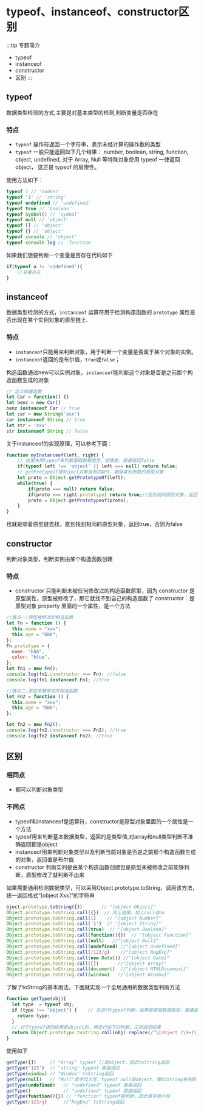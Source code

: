 # typeof、instanceof、constructor区别
:::tip 专题简介
- typeof
- instanceof
- constructor 
- 区别
:::
## typeof
数据类型检测的方式,主要是对基本类型的检测,判断变量是否存在
### 特点
- `typeof` 操作符返回一个字符串，表示未经计算的操作数的类型
- `typeof` 一般只能返回如下几个结果： number, boolean, string, function, object, undefined,
对于 Array, Null 等特殊对象使用 typeof 一律返回 object， 这正是 typeof 的局限性。

使用方法如下：
```js
typeof 1 // 'number'
typeof '1' // 'string'
typeof undefined // 'undefined'
typeof true // 'boolean'
typeof Symbol() // 'symbol'
typeof null // 'object'
typeof [] // 'object'
typeof {} // 'object'
typeof console // 'object'
typeof console.log // 'function'
```
如果我们想要判断一个变量是否存在代码如下
```js
if(typeof a != 'undefined'){
    //变量存在
}
```

## instanceof
数据类型检测的方式，`instanceof` 运算符用于检测构造函数的 `prototype` 属性是否出现在某个实例对象的原型链上.
### 特点
- `instanceof`只能用来判断对象，用于判断一个变量是否属于某个对象的实例。
- `instanceof`返回的是布尔值，`true`或`false`；

构造函数通过new可以实例对象，`instanceof`能判断这个对象是否是之前那个构造函数生成的对象
```js
// 定义构建函数
let Car = function() {}
let benz = new Car()
benz instanceof Car // true
let car = new String('xxx')
car instanceof String // true
let str = 'xxx'
str instanceof String // false
```
关于instanceof的实现原理，可以参考下面：
```js
function myInstanceof(left, right) {
    // 这里先用typeof来判断基础数据类型，如果是，直接返回false
    if(typeof left !== 'object' || left === null) return false;
    // getProtypeOf是Object对象自带的API，能够拿到参数的原型对象
    let proto = Object.getPrototypeOf(left);
    while(true) {                  
        if(proto === null) return false;
        if(proto === right.prototype) return true;//找到相同原型对象，返回true
        proto = Object.getPrototypeof(proto);
    }
}
```
也就是顺着原型链去找，直到找到相同的原型对象，返回true，否则为false

## constructor
判断对象类型，判断实例由某个构造函数创建
### 特点
- constructor 只能判断未被任何修改过的构造函数原型，因为 constructor 是原型属性，原型被修改了，那它就找不到自己的构造函数了 constructor：是原型对象 property 里面的一个属性，是一个方法

```js
//情况一:原型被修改的构造函数
let Fn = function () {
  this.name = "xxx";
  this.age = "bbb";
};
Fn.prototype = {
  name: "bbb",
  color: "blue",
};
let fn1 = new Fn();
console.log(fn1.constructor === Fn); //false
console.log(fn1 instanceof Fn); //true

//情况二:原型未被修改的构造函数
let Fn2 = function () {
  this.name = "xxx";
  this.age = "bbb";
};

let fn2 = new Fn2();
console.log(fn2.constructor === Fn2); //true
console.log(fn2 instanceof Fn2); //true
```

##  区别
### 相同点
- 都可以判断对象类型
### 不同点
- typeof和instanceof是运算符，constructor是原型对象里面的一个属性是一个方法
- typeof用来判断基本数据类型，返回的是类型值,对array和null类型判断不准确返回都是object
- instanceof用来判断对象类型以及判断当前对象是否是之前那个构造函数生成的对象，返回值是布尔值
- constructor 判断实列是由某个构造函数创建但是原型未被修改之前能够判断，原型修改了就判断不出来

如果需要通用检测数据类型，可以采用Object.prototype.toString，调用该方法，统一返回格式“[object Xxx]”的字符串
```js
bject.prototype.toString({})       // "[object Object]"
Object.prototype.toString.call({})  // 同上结果，加上call也ok
Object.prototype.toString.call(1)    // "[object Number]"
Object.prototype.toString.call('1')  // "[object String]"
Object.prototype.toString.call(true)  // "[object Boolean]"
Object.prototype.toString.call(function(){})  // "[object Function]"
Object.prototype.toString.call(null)   //"[object Null]"
Object.prototype.toString.call(undefined) //"[object Undefined]"
Object.prototype.toString.call(/123/g)    //"[object RegExp]"
Object.prototype.toString.call(new Date()) //"[object Date]"
Object.prototype.toString.call([])       //"[object Array]"
Object.prototype.toString.call(document)  //"[object HTMLDocument]"
Object.prototype.toString.call(window)   //"[object Window]"
```
了解了toString的基本用法，下面就实现一个全局通用的数据类型判断方法
```js
function getType(obj){
  let type  = typeof obj;
  if (type !== "object") {    // 先进行typeof判断，如果是基础数据类型，直接返回
    return type;
  }
  // 对于typeof返回结果是object的，再进行如下的判断，正则返回结果
  return Object.prototype.toString.call(obj).replace(/^\[object (\S+)\]$/, '$1'); 
}
```
使用如下
```js
getType([])     // "Array" typeof []是object，因此toString返回
getType('123')  // "string" typeof 直接返回
getType(window) // "Window" toString返回
getType(null)   // "Null"首字母大写，typeof null是object，需toString来判断
getType(undefined)   // "undefined" typeof 直接返回
getType()            // "undefined" typeof 直接返回
getType(function(){}) // "function" typeof能判断，因此首字母小写
getType(/123/g)      //"RegExp" toString返回
```